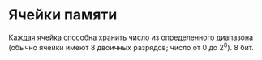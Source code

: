 # Ячейки памяти
Каждая ячейка способна хранить число из определенного диапазона (обычно ячейки имеют 8 двоичных разрядов; число от $0$ до $2^8$). 8 бит.